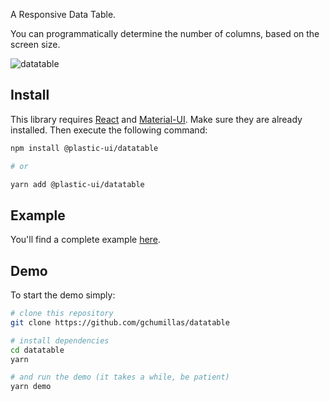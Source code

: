 A Responsive Data Table.

You can programmatically determine the number of columns, based on the screen size.

![datatable](https://user-images.githubusercontent.com/5312427/113453175-c07b8580-9405-11eb-8177-4c44600eb075.gif)

## Install

This library requires [React](https://www.npmjs.com/package/react) and [Material-UI](https://material-ui.com/getting-started/installation/). Make sure they are already installed. Then execute the following command:

```bash
npm install @plastic-ui/datatable

# or

yarn add @plastic-ui/datatable
```

## Example

You'll find a complete example [here](https://github.com/gchumillas/datatable/blob/main/demo/src/App.tsx).

## Demo

To start the demo simply:

```bash
# clone this repository
git clone https://github.com/gchumillas/datatable

# install dependencies
cd datatable
yarn

# and run the demo (it takes a while, be patient)
yarn demo
```
